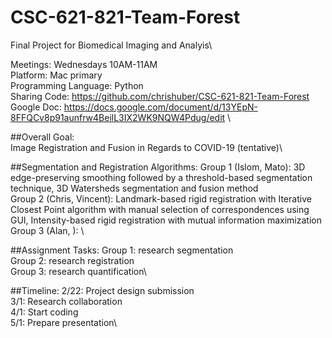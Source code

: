 # CSC-621-821-Team-Forest
Final Project for Biomedical Imaging and Analyis\

Meetings: Wednesdays 10AM-11AM\
Platform: Mac primary\
Programming Language: Python\
Sharing Code: https://github.com/chrishuber/CSC-621-821-Team-Forest \
Google Doc: https://docs.google.com/document/d/13YEpN-8FFQCv8p91aunfrw4BeilL3IX2WK9NQW4Pdug/edit \

##Overall Goal:\
Image Registration and Fusion in Regards to COVID-19 (tentative)\

##Segmentation and Registration Algorithms:
Group 1 (Islom, Mato): 3D edge-preserving smoothing followed by a threshold-based segmentation technique, 3D Watersheds segmentation and fusion method\
Group 2 (Chris, Vincent): Landmark-based rigid registration with Iterative Closest Point algorithm with manual selection of correspondences using GUI, Intensity-based rigid registration with mutual information maximization\
Group 3 (Alan, ): \

##Assignment Tasks:
Group 1: research segmentation\
Group 2: research registration\
Group 3: research quantification\

##Timeline:
2/22: Project design submission\
3/1: Research collaboration\
4/1: Start coding\
5/1: Prepare presentation\ 
